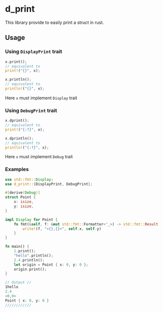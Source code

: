 # d_print
This library provide to easily print a struct in rust.

## Usage
### Using  ```DisplayPrint``` trait
```rust
x.print();
// equivalent to
print!("{}", x);

x.println();
// equivalent to 
println!("{}", x);
```
Here ```x``` must implement ```Display``` trait


### Using  ```DebugPrint``` trait
```rust
x.dprint();
// equivalent to
print!("{:?}", x);

x.dprintln();
// equivalent to 
println!("{:?}", x);
```
Here ```x``` must implement ```Debug``` trait

### Examples
```rust
use std::fmt::Display;
use d_print::{DisplayPrint, DebugPrint};

#[derive(Debug)]
struct Point {
    x: isize,
    y: isize,
}

impl Display for Point {
    fn fmt(&self, f: &mut std::fmt::Formatter<'_>) -> std::fmt::Result {
        write!(f, "<{},{}>", self.x, self.y)
    }
}

fn main() {
    1.print();
    "hello".println();
    2.4.println();
    let origin = Point { x: 0, y: 0 };
    origin.print();
}

// Output //
1hello
2.4
<0,0>
Point { x: 0, y: 0 }
////////////

```
